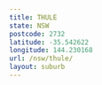 ```yaml
---
title: THULE
state: NSW
postcode: 2732
latitude: -35.542622
longitude: 144.230168
url: /nsw/thule/
layout: suburb
---
```

